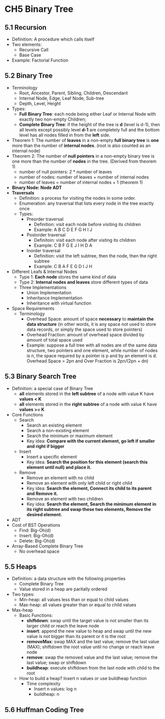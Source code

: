 # CH5 Binary Tree
## 5.1 Recursion
- Definition: A procedure which calls itself
- Two elements:
    - Recursive Call
    - Base Case
- Example: Factorial Function
## 5.2 Binary Tree
- Terminology    
    - Root, Ancestor, Parent, Sibling, Children, Descendant
    - Internal Node, Edge, Leaf Node, Sub-tree
    - Depth, Level, Height
- Types:    
    - **Full Binary Tree**: each node being either Leaf or Internal Node with exactly two non-empty Children;
    - **Complete Binary Tree**: if the height of the tree is **d** (level is d-1), then all levels except possibly level **d-1** are completely full and the bottom level has all nodes filled in from the **left** side.  
- Theorem 1: The number of **leaves** in a non-empty **full binary tree** is **one** more than the number of **internal nodes**. (root is also counted as an internal node)
- Theorem 2: The number of **null pointers** in a non-empty binary tree is one more than the number of **nodes** in the tree. (Derived from theorem 1)   
    - number of null pointers: 2 \* number of leaves
    - number of nodes: number of leaves + number of internal nodes
    - number of leaves = number of internal nodes + 1 (theorem 1)
- **Binary Node: Node ADT**
- **Traversals** 
    - Definition: a process for visiting the nodes in some order.
    - Enumeration: any traversal that lists every node in the tree exactly once
    - Types: 
        - Preorder traversal      
            - Definition: visit each node before visiting its children
            - Example: A B C D E F G H I J
        - Postorder traversal       
            - Definitoin: visit each node after visting its children
            - Example: C B F G E J I H D A
        - Inorder traversal         
            - Definition: visit the left subtree, then the node, then the right subtree
            - Example: C B A F E G D I J H
- Different Leafs & Internal Nodes   
    - Type 1: **Each node** stores the same kind of data
    - Type 2: **Internal nodes and leaves** store different types of data
    - Three Implementations  
        - Union Implementation
        - Inheritance Implementation
        - Inheritance with virtual function
- Space Requirements
    - Terminology    
        - Overhead Space: amount of space **necessary** to **maintain the data structure** (in other words, it is any space not used to store data records, or simply the space used to store pointers)
        - Overhead Fraction: amount of overhead space divided by amount of total space used
        - Example: suppose a full tree with all nodes are of the same data structure, two pointers and one element, while number of nodes is n, the space required by a pointer is p and by an element is d. Overhead Space = 2pn and Over Fraction is 2pn/(2pn + dn)
## 5.3 Binary Search Tree
- Definition: a special case of Binary Tree 
    - **all** elements stored in the **left subtree** of a node with value K have **values < K**
    - **all** elements stored in the **right subtree** of a node with value K have **values >= K**
- Core Functions
    - Search   
        - Search an existing element
        - Search a non-existing element
        - Search the minimum or maximum element
        - Key idea: **Compare with the current element, go left if smaller and right if bigger**
    - Insert      
        - Insert a specific element
        - Key idea: **Search the position for this element (search this element until null) and place it.**
    - Remove  
        - Remove an element with no child
        - Remove an element with only left child or right child
        - Key idea: **Search the element, Connect its child to its parent and Remove it.**
        - Remove an element with two children
        - Key idea: **Search the element, Search the minimum element in its right subtree and swap these two elements, Remove the desired element.**
- ADT
- Cost of BST Operations
    - Find: Big-Oh(d)
    - Insert: Big-Oh(d)
    - Delete: Big-Oh(d)
- Array-Based Complete Binary Tree
    - No overhead space      
## 5.5 Heaps
- Definition: a data structure with the following properties   
    - Complete Binary Tree
    - Value stored in a heap are paritally ordered
- Two types: 
    - Min-heap: all values less than or equal to child values
    - Max-heap: all values greater than or equal to child values
- Max-heap  
    - Basic Functions:
        - **shiftdown**: swap until the target value is not smaller than its larger child or reach the leave node
        - **insert**: append the new value to heap and swap until the new value is not bigger than its parent or it is the root
        - **removeMax**: swap MAX and the last value; remove the last value (MAX); shiftdown the root value until no change or reach leave node
        - **remove**: swap the removed value and the last value; remove the last value; swap or shiftdown
        - **buildheap**: execute shiftdown from the last node with child to the root
    - How to build a heap? Insert n values or use buildheap function
        - Time complexity      
            - Insert n values: log n
            - buildheap: n
## 5.6 Huffman Coding Tree
